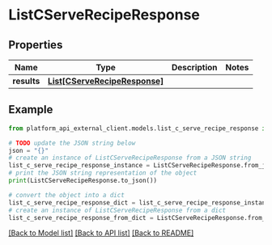 # ListCServeRecipeResponse


## Properties

Name | Type | Description | Notes
------------ | ------------- | ------------- | -------------
**results** | [**List[CServeRecipeResponse]**](CServeRecipeResponse.md) |  | 

## Example

```python
from platform_api_external_client.models.list_c_serve_recipe_response import ListCServeRecipeResponse

# TODO update the JSON string below
json = "{}"
# create an instance of ListCServeRecipeResponse from a JSON string
list_c_serve_recipe_response_instance = ListCServeRecipeResponse.from_json(json)
# print the JSON string representation of the object
print(ListCServeRecipeResponse.to_json())

# convert the object into a dict
list_c_serve_recipe_response_dict = list_c_serve_recipe_response_instance.to_dict()
# create an instance of ListCServeRecipeResponse from a dict
list_c_serve_recipe_response_from_dict = ListCServeRecipeResponse.from_dict(list_c_serve_recipe_response_dict)
```
[[Back to Model list]](../README.md#documentation-for-models) [[Back to API list]](../README.md#documentation-for-api-endpoints) [[Back to README]](../README.md)



